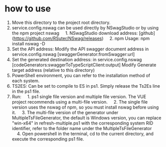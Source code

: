 # how to use

1. Move this directory to the project root directory.
1. service.config.nswag can be used directly by NSwagStudio or by using the npm project nswag
    1. NSwagStudio download address: [github] (https://github.com/RSuter/NSwag/releases)
    2. npm Usage: npm install nswag -D
1. Set the API address: Modify the API swagger document address in service.config.nswag [swaggerGenerator:fromSwagger:url]
1. Set the generated destination address: in service.config.nswag [codeGenerators:swaggerToTypeScriptClient:output] Modify Generate target address (relative to this directory)
1. PowerShell environment, you can refer to the installation method of each system.
1. TS2ES: Can be set to compile to ES in ps1. Simply release the Ts2Es line in the ps1 file.
1. Run:
    1. ps1 single file version and multiple file version. The VUE project recommends using a multi-file version.
    2. The single file version uses the nswag of npm, so you must install nswag before using it.
    3. The multi-file version of the generator under MultipleTsFileGenerator, the default is Windows version, you can replace "win-x64" in refresh-multiple.ps1 with the corresponding system RID identifier, refer to the folder name under the MultipleTsFileGenerator
    4. Open powershell in the terminal, cd to the current directory, and execute the corresponding ps1 file.